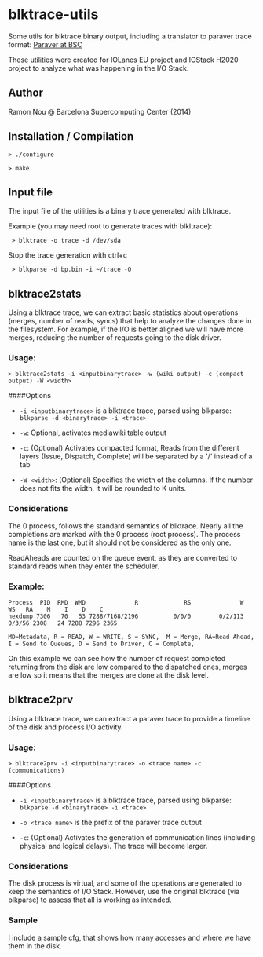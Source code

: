 # blktrace-utils
Some utils for blktrace binary output, including a translator to paraver trace format: [Paraver at BSC](http://www.bsc.es/computer-sciences/performance-tools/paraver)

These utilities were created for IOLanes EU project and IOStack H2020 project to analyze what was happening in the I/O Stack. 

## Author
Ramon Nou @ Barcelona Supercomputing Center (2014)

## Installation / Compilation

`> ./configure`

`> make`

## Input file

The input file of the utilities is a binary trace generated with blktrace.

Example (you may need root to generate traces with blkltrace):

` > blktrace -o trace -d /dev/sda`

Stop the trace generation with ctrl+c

` > blkparse -d bp.bin -i ~/trace -O`


## blktrace2stats

Using a blktrace trace, we can extract basic statistics about operations (merges, number of reads, syncs) that help to analyze the changes done in the filesystem. For example, if the I/O is better aligned we will have more merges, reducing the number of requests going to the disk driver.

### Usage: 
`> blktrace2stats -i <inputbinarytrace> -w (wiki output) -c (compact output) -W <width>`

####Options

- `-i <inputbinarytrace>` is a blktrace trace, parsed using blkparse: `blkparse -d <binarytrace> -i <trace>`

- `-w`: Optional, activates mediawiki table output
- `-c`: (Optional) Activates compacted format, Reads from the different layers (Issue, Dispatch, Complete) will be separated by a '/' instead of a tab
- `-W <width>`: (Optional) Specifies the width of the columns. If the number does not fits the width, it will be rounded to K units.

### Considerations

The 0 process, follows the standard semantics of blktrace. Nearly all the completions are marked with the 0 process (root process). The process name is the last one, but it should not be considered as the only one.

 ReadAheads are counted on the queue event, as they are converted to standard reads when they enter the scheduler.

### Example:
    
    Process  PID  RMD  WMD              R             RS              W             WS   RA    M    I    D    C
    hexdump 7306   70   53 7288/7168/2196          0/0/0        0/2/113         0/3/56 2308   24 7288 7296 2365
   
    MD=Metadata, R = READ, W = WRITE, S = SYNC,  M = Merge, RA=Read Ahead, I = Send to Queues, D = Send to Driver, C = Complete,

On this example we can see how the number of request completed returning from the disk are low compared to the dispatched ones, merges are low so it means that the merges are done at the disk level.

## blktrace2prv

Using a blktrace trace, we can extract a paraver trace to provide a timeline of the disk and process I/O activity.

### Usage: 
`> blktrace2prv -i <inputbinarytrace> -o <trace name> -c (communications)`

####Options

- `-i <inputbinarytrace>` is a blktrace trace, parsed using blkparse: `blkparse -d <binarytrace> -i <trace>`

- `-o <trace name>` is the prefix of the paraver trace output
- `-c`: (Optional) Activates the generation of communication lines (including physical and logical delays). The trace will become larger.


### Considerations

The disk process is virtual, and some of the operations are generated to keep the semantics of I/O Stack. However, use the original blktrace (via blkparse) to assess that all is working as intended.


### Sample

I include a sample cfg, that shows how many accesses and where we have them in the disk.

    
